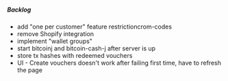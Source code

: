 ##### Backlog
- add "one per customer" feature restrictioncrom-codes
- remove Shopify integration
- implement "wallet groups"
- start bitcoinj and bitcoin-cash-j after server is up
- store tx hashes with redeemed vouchers
- UI - Create vouchers doesn't work after failing first time, have to refresh the page 